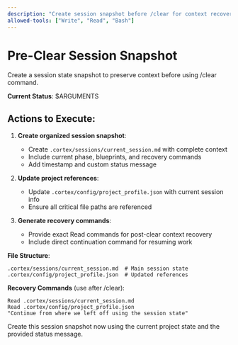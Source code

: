 ```yaml
---
description: "Create session snapshot before /clear for context recovery"
allowed-tools: ["Write", "Read", "Bash"]
---
```


# Pre-Clear Session Snapshot

Create a session state snapshot to preserve context before using /clear command.

**Current Status**: $ARGUMENTS

## Actions to Execute:

1. **Create organized session snapshot**:
   - Create `.cortex/sessions/current_session.md` with complete context
   - Include current phase, blueprints, and recovery commands
   - Add timestamp and custom status message

2. **Update project references**:
   - Update `.cortex/config/project_profile.json` with current session info
   - Ensure all critical file paths are referenced

3. **Generate recovery commands**:
   - Provide exact Read commands for post-clear context recovery
   - Include direct continuation command for resuming work

**File Structure**:
```
.cortex/sessions/current_session.md  # Main session state
.cortex/config/project_profile.json  # Updated references
```

**Recovery Commands** (use after /clear):
```
Read .cortex/sessions/current_session.md
Read .cortex/config/project_profile.json
"Continue from where we left off using the session state"
```

Create this session snapshot now using the current project state and the provided status message.